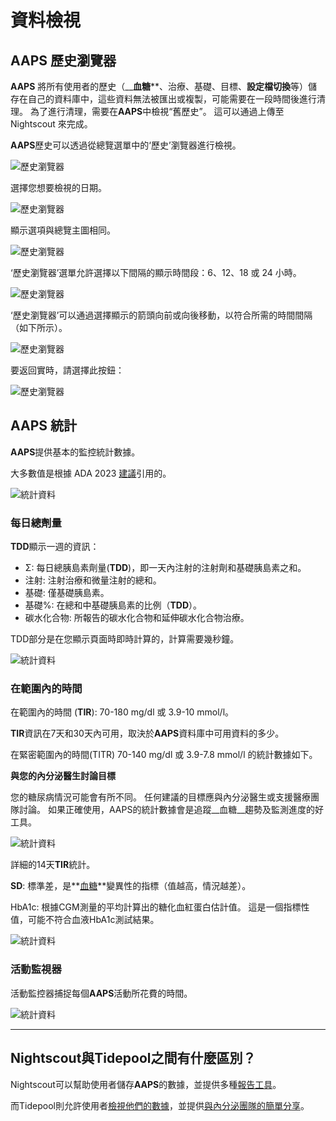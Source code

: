# **資料檢視**

## **AAPS 歷史瀏覽器**

**AAPS** 將所有使用者的歷史（__**血糖****、治療、基礎、目標、**設定檔切換**等）儲存在自己的資料庫中，這些資料無法被匯出或複製，可能需要在一段時間後進行清理。 為了進行清理，需要在**AAPS**中檢視“舊歷史”。 這可以通過上傳至 Nightscout 來完成。

**AAPS**歷史可以透過從總覽選單中的‘歷史’瀏覽器進行檢視。

![歷史瀏覽器](../images/Maintenance/historybrowser.png)

選擇您想要檢視的日期。

![歷史瀏覽器](../images/Maintenance/historybrowser2.png)

顯示選項與總覽主圖相同。

![歷史瀏覽器](../images/Maintenance/historybrowser3.png)

‘歷史瀏覽器’選單允許選擇以下間隔的顯示時間段：6、12、18 或 24 小時。

![歷史瀏覽器](../images/Maintenance/historybrowser4.png)

‘歷史瀏覽器’可以通過選擇顯示的箭頭向前或向後移動，以符合所需的時間間隔（如下所示）。

![歷史瀏覽器](../images/Maintenance/historybrowser5.png)

要返回實時，請選擇此按鈕：

![歷史瀏覽器](../images/Maintenance/historybrowser6.png)

## **AAPS 統計**

**AAPS**提供基本的監控統計數據。

大多數值是根據 ADA 2023 [建議](https://diabetesjournals.org/care/article/46/Supplement_1/S97/148053/6-Glycemic-Targets-Standards-of-Care-in-Diabetes)引用的。

![統計資料](../images/Maintenance/statistics.png)

### 每日總劑量

**TDD**顯示一週的資訊：

- Σ: 每日總胰島素劑量(**TDD**)，即一天內注射的注射劑和基礎胰島素之和。
- 注射: 注射治療和微量注射的總和。
- 基礎: 僅基礎胰島素。
- 基礎%: 在總和中基礎胰島素的比例（**TDD**）。
- 碳水化合物: 所報告的碳水化合物和延伸碳水化合物治療。

TDD部分是在您顯示頁面時即時計算的，計算需要幾秒鐘。

![統計資料](../images/Maintenance/statistics2.png)

### 在範圍內的時間

在範圍內的時間 (**TIR**): 70-180 mg/dl 或 3.9-10 mmol/l。

**TIR**資訊在7天和30天內可用，取決於**AAPS**資料庫中可用資料的多少。

在緊密範圍內的時間(TITR) 70-140 mg/dl 或 3.9-7.8 mmol/l 的統計數據如下。

**與您的內分泌醫生討論目標**

您的糖尿病情況可能會有所不同。 任何建議的目標應與內分泌醫生或支援醫療團隊討論。 如果正確使用，AAPS的統計數據會是追蹤__血糖__趨勢及監測進度的好工具。

![統計資料](../images/Maintenance/statistics3.png)

詳細的14天**TIR**統計。

**SD**: 標準差，是**[血糖](https://www.ncbi.nlm.nih.gov/pmc/articles/PMC3125941/)**變異性的指標（值越高，情況越差）。

HbA1c: 根據CGM測量的平均計算出的糖化血紅蛋白估計值。 這是一個指標性值，可能不符合血液HbA1c測試結果。

![統計資料](../images/Maintenance/statistics4.png)

### 活動監視器

活動監控器捕捉每個**AAPS**活動所花費的時間。

![統計資料](../images/Maintenance/statistics5.png)

------

## **Nightscout與Tidepool之間有什麼區別？**

Nightscout可以幫助使用者儲存**AAPS**的數據，並提供多種[報告工具](https://nightscout.github.io/nightscout/reports/)。

而Tidepool則允許使用者[檢視他們的數據](https://www.tidepool.org/viewing-your-data)，並提供[與內分泌團隊的簡單分享](https://www.tidepool.org/providers/how-it-works#tidepool-data-platform)。
